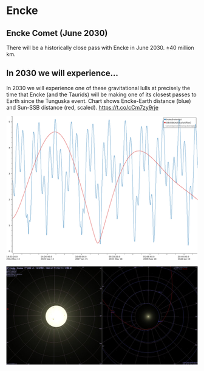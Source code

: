 # Encke

## Encke Comet (June 2030)

There will be a historically close pass with Encke in June 2030. ±40 million km.

## In 2030 we will experience...

In 2030 we will experience one of these gravitational lulls at precisely the time that Encke (and the Taurids) will be making one of its closest passes to Earth since the Tunguska event. Chart shows Encke-Earth distance (blue) and Sun-SSB distance (red, scaled). https://t.co/cCm7zy9rje

![](img/1799802292981661731-GPouQYbWoAIrU0K.png)

![](img/1799802292981661731-GPouQYgWQAA15jj.jpg)